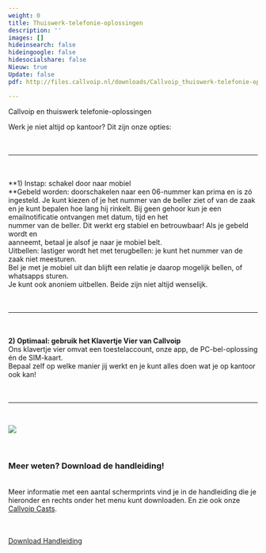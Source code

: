 ```yaml
---
weight: 0
title: Thuiswerk-telefonie-oplossingen
description: ''
images: []
hideinsearch: false
hideingoogle: false
hidesocialshare: false
Nieuw: true
Update: false
pdf: http://files.callvoip.nl/downloads/Callvoip_thuiswerk-telefonie-oplossingen.pdf

---
```

Callvoip en thuiswerk telefonie-oplossingen

Werk je niet altijd op kantoor? Dit zijn onze opties:   
 <br><br><hr><br>  
**1) Instap: schakel door naar mobiel  
**Gebeld worden: doorschakelen naar een 06-nummer kan prima en is zó ingesteld. Je kunt kiezen of je het nummer van de beller ziet of van de zaak en je kunt bepalen hoe lang hij rinkelt. Bij geen gehoor kun je een emailnotificatie ontvangen met datum, tijd en het   
nummer van de beller. Dit werkt erg stabiel en betrouwbaar! Als je gebeld wordt en   
aanneemt, betaal je alsof je naar je mobiel belt.   
Uitbellen: lastiger wordt het met terugbellen: je kunt het nummer van de zaak niet meesturen.   
Bel je met je mobiel uit dan blijft een relatie je daarop mogelijk bellen, of whatsapps sturen.   
Je kunt ook anoniem uitbellen. Beide zijn niet altijd wenselijk.   
 <br><br><hr><br>  
**2) Optimaal: gebruik het Klavertje Vier van Callvoip**  
Ons klavertje vier omvat een toestelaccount, onze app, de PC-bel-oplossing én de SIM-kaart.  
Bepaal zelf op welke manier jij werkt en je kunt alles doen wat je op kantoor ook kan!   
<br><br><hr><br>  
  
![](https://res.cloudinary.com/callvoip/image/upload/v1622568234/tabel_thuiswerk_telefonie_oplossingen_k1g2pk.jpg)  
<br><br><h3>Meer weten? Download de handleiding!</h3>  
Meer informatie met een aantal schermprints vind je in de handleiding die je hieronder en rechts onder het menu kunt downloaden. En zie ook onze [Callvoip Casts](https://callvoip.nl/casts).  
<br><br>

<a href="http://files.callvoip.nl/downloads/Callvoip_thuiswerk-telefonie-oplossingen.pdf" target="_blank" class="button">Download Handleiding</a>